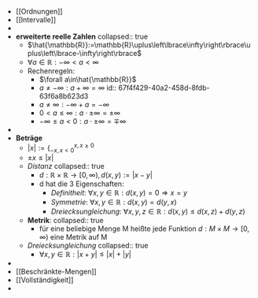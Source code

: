 - [[Ordnungen]]
- [[Intervalle]]
-
- **erweiterte reelle Zahlen**
  collapsed:: true
	- $\hat{\mathbb{R}}:=\mathbb{R}\uplus\left\lbrace\infty\right\rbrace\uplus\left\lbrace-\infty\right\rbrace$
	- $\forall a\in\mathbb{R}:-\infty<a<\infty$
	- Rechenregeln:
		- $\forall a\in\hat{\mathbb{R}}$
		- $a\neq-\infty:a+\infty=\infty$
		  id:: 67f4f429-40a2-458d-8fdb-63f6a8b623d3
		- $a\neq\infty:-\infty+a=-\infty$
		- $0<a\leq\infty:a\cdot\pm\infty=\pm\infty$
		- $-\infty\leq a<0:a\cdot\pm\infty=\mp\infty$
-
- **Beträge**
	- $\left|x\right|:=\left\lbrace_{-x,x<0}^{x,x\geq0}\right.$
	- $\pm x\leq\left|x\right|$
	- *Distanz*
	  collapsed:: true
		- $d:\mathbb{R}\times\mathbb{R}\rightarrow\left\lbrack0,\infty\right),d\left(x,y\right):=\left|x-y\right|$
		- d hat die 3 Eigenschaften:
			- *Definitheit*: $\forall x,y\in\mathbb{R}:d\left(x,y\right)=0\Rightarrow x=y$
			- *Symmetrie*: $\forall x,y\in\mathbb{R}:d\left(x,y\right)=d\left(y,x\right)$
			- *Dreiecksungleichung*: $\forall x,y,z\in\mathbb{R}:d\left(x,y\right)\leq d\left(x,z\right)+d\left(y,z\right)$
	- **Metrik**:
	  collapsed:: true
		- für eine beliebige Menge M heißte jede Funktion $d:M\times M\rightarrow\left\lbrack0,\infty\right)$ eine Metrik auf M
	- *Dreiecksungleichung*
	  collapsed:: true
		- $\forall x,y\in\mathbb{R}:\left|x+y\right|\leq\left|x\right|+\left|y\right|$
-
- [[Beschränkte-Mengen]]
- [[Vollständigkeit]]
-